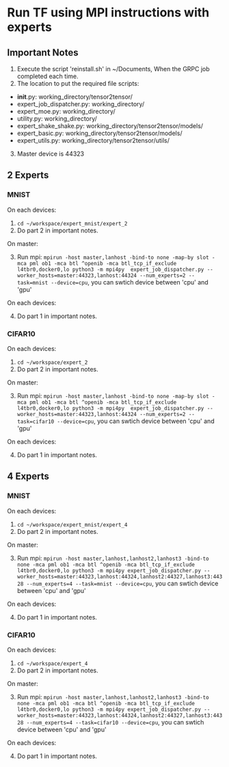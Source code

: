 # Run TF using MPI instructions with experts

## Important Notes
1. Execute the script 'reinstall.sh' in ~/Documents, When the GRPC job completed each time.
2. The location to put the required file scripts:
- __init__.py: working_directory/tensor2tensor/
- expert_job_dispatcher.py: working_directory/
- expert_moe.py: working_directory/
- utility.py: working_directory/
- expert_shake_shake.py: working_directory/tensor2tensor/models/
- expert_basic.py: working_directory/tensor2tensor/models/
- expert_utils.py: working_directory/tensor2tensor/utils/
3. Master device is 44323


## 2 Experts
### MNIST
On each devices:

1. ```cd ~/workspace/expert_mnist/expert_2```
2. Do part 2 in important notes.

On master:

3. Run mpi: ```mpirun -host master,lanhost -bind-to none -map-by slot -mca pml ob1 -mca btl ^openib -mca btl_tcp_if_exclude l4tbr0,docker0,lo python3 -m mpi4py  expert_job_dispatcher.py --worker_hosts=master:44323,lanhost:44324 --num_experts=2 --task=mnist --device=cpu```, you can swtich device between 'cpu' and 'gpu'

On each devices:

4. Do part 1 in important notes.

### CIFAR10
On each devices:

1. ```cd ~/workspace/expert_2```
2. Do part 2 in important notes.

On master:

3. Run mpi: ```mpirun -host master,lanhost -bind-to none -map-by slot -mca pml ob1 -mca btl ^openib -mca btl_tcp_if_exclude l4tbr0,docker0,lo python3 -m mpi4py  expert_job_dispatcher.py --worker_hosts=master:44323,lanhost:44324 --num_experts=2 --task=cifar10 --device=cpu```, you can swtich device between 'cpu' and 'gpu'

On each devices:

4. Do part 1 in important notes.

## 4 Experts
### MNIST
On each devices:

1. ```cd ~/workspace/expert_mnist/expert_4```
2. Do part 2 in important notes.

On master:

3. Run mpi: ```mpirun -host master,lanhost,lanhost2,lanhost3 -bind-to none -mca pml ob1 -mca btl ^openib -mca btl_tcp_if_exclude l4tbr0,docker0,lo python3 -m mpi4py expert_job_dispatcher.py --worker_hosts=master:44323,lanhost:44324,lanhost2:44327,lanhost3:44328 --num_experts=4 --task=mnist --device=cpu```, you can swtich device between 'cpu' and 'gpu'

On each devices:

4. Do part 1 in important notes.

### CIFAR10
On each devices:
1. ```cd ~/workspace/expert_4```
2. Do part 2 in important notes.

On master:

3. Run mpi: ```mpirun -host master,lanhost,lanhost2,lanhost3 -bind-to none -mca pml ob1 -mca btl ^openib -mca btl_tcp_if_exclude l4tbr0,docker0,lo python3 -m mpi4py expert_job_dispatcher.py --worker_hosts=master:44323,lanhost:44324,lanhost2:44327,lanhost3:44328 --num_experts=4 --task=cifar10 --device=cpu```, you can swtich device between 'cpu' and 'gpu'

On each devices:

4. Do part 1 in important notes.
